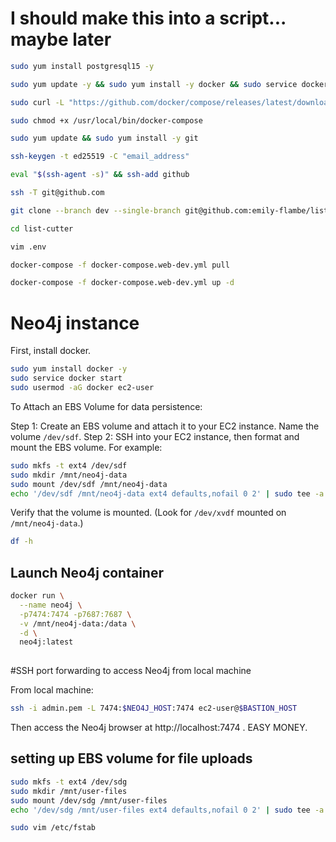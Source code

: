 # I should make this into a script... maybe later

```bash
sudo yum install postgresql15 -y

sudo yum update -y && sudo yum install -y docker && sudo service docker start && sudo usermod -aG docker ec2-user

sudo curl -L "https://github.com/docker/compose/releases/latest/download/docker-compose-$(uname -s)-$(uname -m)" -o /usr/local/bin/docker-compose

sudo chmod +x /usr/local/bin/docker-compose

sudo yum update && sudo yum install -y git

ssh-keygen -t ed25519 -C "email_address"

eval "$(ssh-agent -s)" && ssh-add github

ssh -T git@github.com

git clone --branch dev --single-branch git@github.com:emily-flambe/list-cutter.git

cd list-cutter

vim .env

docker-compose -f docker-compose.web-dev.yml pull

docker-compose -f docker-compose.web-dev.yml up -d

```

# Neo4j instance

First, install docker.

```bash
sudo yum install docker -y
sudo service docker start
sudo usermod -aG docker ec2-user
```

To Attach an EBS Volume for data persistence:

Step 1: Create an EBS volume and attach it to your EC2 instance. Name the volume `/dev/sdf`.
Step 2: SSH into your EC2 instance, then format and mount the EBS volume. For example:
```bash 
sudo mkfs -t ext4 /dev/sdf
sudo mkdir /mnt/neo4j-data
sudo mount /dev/sdf /mnt/neo4j-data
echo '/dev/sdf /mnt/neo4j-data ext4 defaults,nofail 0 2' | sudo tee -a /etc/fstab
```

Verify that the volume is mounted. (Look for `/dev/xvdf` mounted on `/mnt/neo4j-data`.)

```bash
df -h
```

## Launch Neo4j container

```bash
docker run \
  --name neo4j \
  -p7474:7474 -p7687:7687 \
  -v /mnt/neo4j-data:/data \
  -d \
  neo4j:latest
  
```

#SSH port forwarding to access Neo4j from local machine

From local machine:

```bash
ssh -i admin.pem -L 7474:$NEO4J_HOST:7474 ec2-user@$BASTION_HOST
```

Then access the Neo4j browser at http://localhost:7474 . EASY MONEY.


## setting up EBS volume for file uploads

```bash
sudo mkfs -t ext4 /dev/sdg
sudo mkdir /mnt/user-files
sudo mount /dev/sdg /mnt/user-files
echo '/dev/sdg /mnt/user-files ext4 defaults,nofail 0 2' | sudo tee -a /etc/fstab
```

```bash
sudo vim /etc/fstab
```

